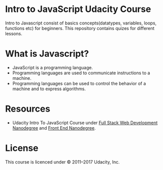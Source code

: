 # Intro to JavaScript Udacity Course

Intro to Javascript consist of basics concepts(datatypes, variables, loops, functions etc) for beginners.
This repository contains quizes for different lessons.

# What is Javascript?
* JavaScript is a programming language.
* Programming languages are used to communicate instructions to a machine.
*  Programming languages can be used to control the behavior of a machine and to express algorithms.

# Resources
* Udacity Intro To JavaScript Course under [Full Stack Web Development Nanodegree](https://www.udacity.com/course/full-stack-web-developer-nanodegree--nd004) and [Front End Nanodegree](https://www.udacity.com/course/front-end-web-developer-nanodegree--nd001).


# License

This course is licenced under  © 2011–2017 Udacity, Inc. 

